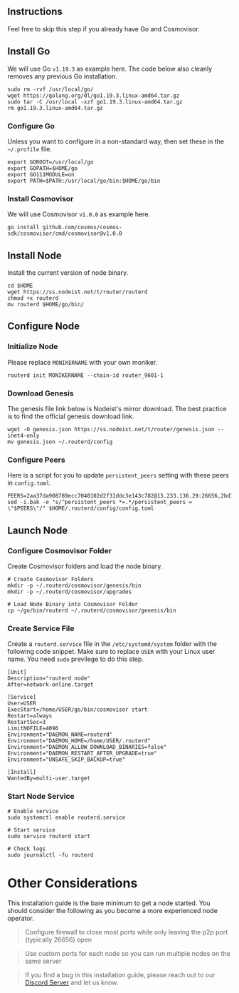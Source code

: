 ## Instructions
Feel free to skip this step if you already have Go and Cosmovisor.


## Install Go
We will use Go `v1.19.3` as example here. The code below also cleanly removes any previous Go installation.

```
sudo rm -rvf /usr/local/go/
wget https://golang.org/dl/go1.19.3.linux-amd64.tar.gz
sudo tar -C /usr/local -xzf go1.19.3.linux-amd64.tar.gz
rm go1.19.3.linux-amd64.tar.gz
```

### Configure Go
Unless you want to configure in a non-standard way, then set these in the `~/.profile` file.

```
export GOROOT=/usr/local/go
export GOPATH=$HOME/go
export GO111MODULE=on
export PATH=$PATH:/usr/local/go/bin:$HOME/go/bin
```


### Install Cosmovisor
We will use Cosmovisor `v1.0.0` as example here.

```
go install github.com/cosmos/cosmos-sdk/cosmovisor/cmd/cosmovisor@v1.0.0
```

## Install Node
Install the current version of node binary.

```
cd $HOME
wget https://ss.nodeist.net/t/router/routerd
chmod +x routerd
mv routerd $HOME/go/bin/

```

## Configure Node
### Initialize Node
Please replace `MONIKERNAME` with your own moniker.

```
routerd init MONIKERNAME --chain-id router_9601-1
```

### Download Genesis
The genesis file link below is Nodeist's mirror download. The best practice is to find the official genesis download link.

```
wget -O genesis.json https://ss.nodeist.net/t/router/genesis.json --inet4-only
mv genesis.json ~/.routerd/config
```

### Configure Peers
Here is a script for you to update `persistent_peers` setting with these peers in `config.toml`.
```
PEERS=2aa37da908789ecc7040102d2f31ddc3e143c782@13.233.136.29:26656,2bd1a4c4e355ff54fac0f92cab3b2e6d8adb1bc6@13.127.150.80:26656,1a1e29477e8f44bf9c989ac281b8dc6c6582bf9d@34.204.182.21:26656,569bd6846e80fae1d5b381e0a3a0725290d22884@43.204.133.101:26656,645f023b1f1fe36210d7c24ad0c0682f55f51416@65.2.161.80:26656,a8190578ef042021a55c740d262ba4fd275efd99@65.109.101.54:26656,17b33397e2c639e6f360af30c40353866dc5040f@47.245.25.38:26656,06952dd421e75835e8871de3f60507812156ea03@13.127.165.58:26656,af56b56b146d32a778b733aaed1fc6521f9eba95@95.214.55.138:11656,1c4907f615f850e6a2049ea0f69553e16d7dca2a@65.109.82.112:33756
sed -i.bak -e "s/^persistent_peers *=.*/persistent_peers = \"$PEERS\"/" $HOME/.routerd/config/config.toml
```

## Launch Node
### Configure Cosmovisor Folder
Create Cosmovisor folders and load the node binary.

```
# Create Cosmovisor Folders
mkdir -p ~/.routerd/cosmovisor/genesis/bin
mkdir -p ~/.routerd/cosmovisor/upgrades

# Load Node Binary into Cosmovisor Folder
cp ~/go/bin/routerd ~/.routerd/cosmovisor/genesis/bin
```

### Create Service File
Create a `routerd.service` file in the `/etc/systemd/system` folder with the following code snippet. Make sure to replace `USER` with your Linux user name. You need `sudo` previlege to do this step.

```
[Unit]
Description="routerd node"
After=network-online.target

[Service]
User=USER
ExecStart=/home/USER/go/bin/cosmovisor start
Restart=always
RestartSec=3
LimitNOFILE=4096
Environment="DAEMON_NAME=routerd"
Environment="DAEMON_HOME=/home/USER/.routerd"
Environment="DAEMON_ALLOW_DOWNLOAD_BINARIES=false"
Environment="DAEMON_RESTART_AFTER_UPGRADE=true"
Environment="UNSAFE_SKIP_BACKUP=true"

[Install]
WantedBy=multi-user.target
```

### Start Node Service
```
# Enable service
sudo systemctl enable routerd.service

# Start service
sudo service routerd start

# Check logs
sudo journalctl -fu routerd
```

# Other Considerations
This installation guide is the bare minimum to get a node started. You should consider the following as you become a more experienced node operator.



> Configure firewall to close most ports while only leaving the p2p port (typically 26656) open

> Use custom ports for each node so you can run multiple nodes on the same server

> If you find a bug in this installation guide, please reach out to our [Discord Server](https://dc.nodeist.net) and let us know.
